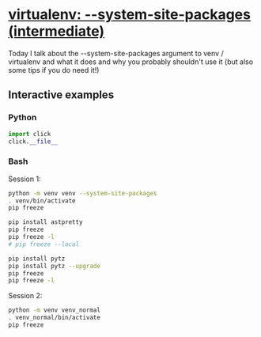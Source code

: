 # [virtualenv: --system-site-packages (intermediate)](https://youtu.be/R6ObMPdixj0)

Today I talk about the --system-site-packages argument to venv / virtualenv and what it does and why you probably shouldn't use it (but also some tips if you do need it!)

## Interactive examples

### Python

```python
import click
click.__file__
```

### Bash

Session 1:

```bash
python -m venv venv --system-site-packages
. venv/bin/activate
pip freeze

pip install astpretty
pip freeze
pip freeze -l
# pip freeze --local

pip install pytz
pip install pytz --upgrade
pip freeze
pip freeze -l
```

Session 2:

```bash
python -m venv venv_normal
. venv_normal/bin/activate
pip freeze
```
